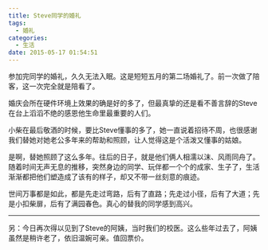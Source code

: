 ```yaml
---
title: Steve同学的婚礼
tags:
  - 婚礼
categories:
  - 生活
date: 2015-05-17 01:54:51
---
```

参加完同学的婚礼，久久无法入眠。这是短短五月的第二场婚礼了。前一次做了陪客，这一次完全就是陪看了。

婚庆会所在硬件环境上效果的确是好的多了，但最真挚的还是看不善言辞的Steve在台上滔滔不绝的感恩他生命里最重要的人们。

<!--more-->

小柴在最后敬酒的时候，要比Steve懂事的多了，她一直说着招待不周，也很感谢我们替她对她老公多年来的帮助和照顾，让人觉得这是个活泼又懂事的姑娘。

是啊，替她照顾了这么多年。往后的日子，就是他们俩人相濡以沫、风雨同舟了。随着时间无声无息的推移，突然身边的同学、玩伴都一个个的成家、生子了，生活渐渐都把他们塑造成了该有的样子，却又不带一丝刻意的痕迹。

世间万事都是如此，都是先走过弯路，后有了直路；先走过小径，后有了大道；先是小扣柴扉，后有了满园春色。真心的替我的同学感到高兴。

---

另：今日再次得以见到了Steve的阿姨，当时我们的校医。这么些年过去了，阿姨虽然是<span style="line-height:16.3636360168457px;">稍许</span>老了，依旧温婉可亲。值回票价。